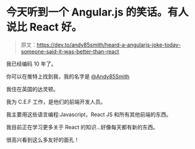 # 今天听到一个 Angular.js 的笑话。有人说比 React 好。

> 原文：<https://dev.to/andy85smith/heard-a-angularjs-joke-today-someone-said-it-was-better-than-react>

我已经编码 10 年了。

你可以在推特上找到我，我的名字是 [@Andy85Smith](https://twitter.com/Andy85Smith)

我住在英国的达灵顿。

我为 C.E.F 工作，是他们的前端开发人员。

我主要用这些语言编程:Javascript，React JS 和所有其他前端的东西。

我目前正在学习更多关于 React 的知识...好像每天都有新的东西。

很高兴看到这么多友好的面孔！